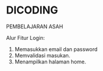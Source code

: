 # DICODING
PEMBELAJARAN ASAH

Alur Fitur Login:
1. Memasukkan email dan password
2. Memvalidasi masukan.
3. Menampilkan halaman home.
